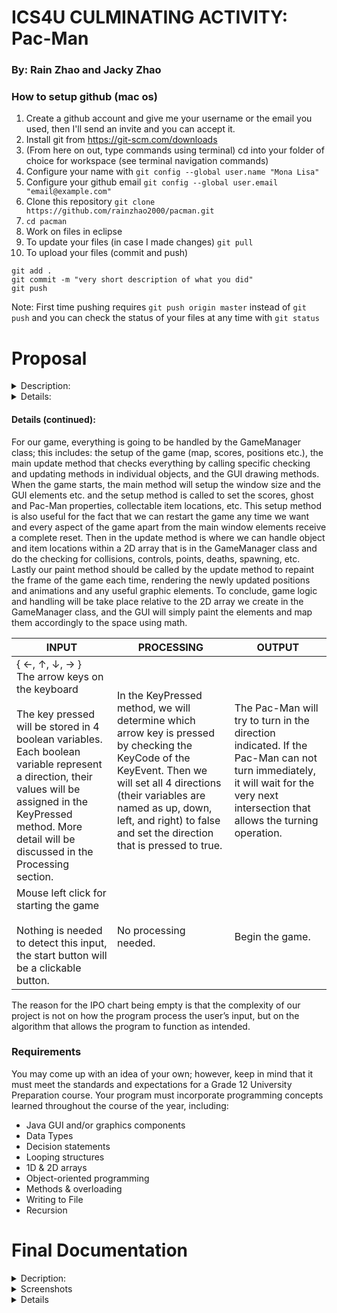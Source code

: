# ICS4U CULMINATING ACTIVITY: Pac-Man

### By: Rain Zhao and Jacky Zhao

### How to setup github (mac os)

1. Create a github account and give me your username or the email you used, then I'll send an invite and you can accept it.
2. Install git from https://git-scm.com/downloads
3. (From here on out, type commands using terminal) cd into your folder of choice for workspace (see terminal navigation commands)
4. Configure your name with `git config --global user.name "Mona Lisa"`
5. Configure your github email `git config --global user.email "email@example.com"`
6. Clone this repository `git clone https://github.com/rainzhao2000/pacman.git`
7. `cd pacman`
8. Work on files in eclipse
9. To update your files (in case I made changes) `git pull`
10. To upload your files (commit and push)
```
git add .
git commit -m "very short description of what you did"
git push
```
Note: First time pushing requires `git push origin master` instead of `git push` and you can check the status of your files at any time with `git status`

# Proposal

<details>
 <summary>Description:</summary>
<br>
We’re going to try to replicate the popular game of Pac-Man in Java with GUI elements. Although, it is important to note that for complexity reasons (yes Pac-Man is incredibly complex, see for example just the ghost behaviour alone: http://gameinternals.com/post/2072558330/understanding-pac-man-ghost-behavior), our proposal provides a basis for our own simplified interpretation and modification of the rules; which may also differ from our final game.

Our version of the game will have the player control Pac-Man through a maze with each stage housing 240 Pac-Dots, 4 Power Pellets, 4 Ghosts as well as a random bonus fruit that appears during the gameplay under the center Ghost House where the ghosts spawn. When Pac-Man walks over a Pac-Dot or Power Pellet or a fruit, they will be eaten. Each Pac-Dot eaten adds 10 points to the player’s score and the fruits vary from Cherry: 100 points, to Strawberry: 300 points, to Orange: 500 points, to Apple: 700 points, to Melon: 1000 points, to Galaxian Boss: 2000 points, to Bell: 3000 points, to Key: 5000 points. 

When a Power Pellet is eaten the player gains 50 points and the Ghosts will turn into edible form for 10 seconds in stage 1. When the Pac-Man walks over a Ghost when they are edible, the Ghost will be eaten and sent back to the Ghost House and respawn, the player also earns 200 points for the first kill, 400, 800, and 1600 points for the second, third, and fourth kill within a single Power Pellet. When the Pac-Man walks over a Ghost when they are inedible, the player will lose a life (3 total), if the player still has a life then the Ghosts and the player will reset to their respective spawns but the remaining Pac-Dots of the stage will remain. A stage is completed when all the Pac-Dot and the Power Pellets have been eaten. Upon a new stage, the ghosts and Pac-Man will all move faster by 5%, the ghosts’ edible times will also decrease by 5%. 

Pac-Man can be controlled by the arrow keys, and only the most recent key is logged for operation when Pac-Man reaches an intersection. Pac-Man will, however, stop moving upon collision with a wall if no input is received. The ghosts, named: Blinky (red), Pinky (pink), Inky (cyan), and Clyde (orange), each have their own personalities, cannot turn 180 degrees except when they first become edible, move 5% faster than Pac-Man when they are inedible, and move 5% slower when edible. Blinky will move randomly until it sees Pac-Man in its line of sight, and will pursue in his direction until he either eats Pac-Man or reaches an intersection/corner where he then picks a random available direction to look in. If Blinky can no longer find Pac-Man in its direction at this point, it will continue its random behaviour. Pinky will exhibit the same behaviour as Blinky, but there is a random chance it can decide to turn at an intersection and move around a block of the maze to try to intercept Pac-Man on the other side. Inky will exhibit Blinky’s behaviour 75% of the time and wander aimlessly the other 25% of the time while Clyde will exhibit Blinky’s behaviour only 50% of the time.
</details>
 
<details>
 <summary>Details:</summary>
 <h4>Objects:</h4>
 <ul>
  <li>Pacman
   <ul>
    <li>Variables:
     <ul>
      <li>speed</li>
      <li>direction</li>
      <li>xPos</li>
      <li>yPos</li>
     </ul>
    </li>
    <li>Methods:
     <ul>
      <li>update()</li>
      <li>paint()</li>
      <li>getPos()</li>
      <li>death()</li>
     </ul>
    </li>
   </ul>
  </li>
  <li>Ghosts static class
   <ul>
    <li>Methods:
     <ul>
      <li>paint()</li>
      <li>getPos()</li>
      <li>death()</li>
      </ul>
     </li>
    <li>Subclasses: Blinky, Pinky, Inky, Clyde
     <ul>
      <li>Variables:
       <ul>
        <li>speed</li>
        <li>Direction</li>
        <li>row</li>
        <li>col</li>
        <li>xPos</li>
        <li>yPos</li>
       </ul>
      </li>
      <li>Methods:
       <ul>
        <li>update() [specific to the ghost]</li>
        <li>changeMode() [update Ghost to vulnerable state]</li>
       </ul>
      </li>
     </ul>
     </li>
   </ul>
  </li>
  <li>GameManager Class
   <ul>
    <li>Variables:
     <ul>
      <li>2D int Array</li>
     </ul>
    </li>
    <li>Methods:
     <ul>
      <li>main()</li>
      <li>setup() [use respawn and resetCoin]</li>
      <li>update()</li>
      <li>paint()</li>
      <li>respawn() [reset Ghosts and Pac Man]</li>
      <li>resetCoin() [reset all Pac-Dots and Power Pellets]</li>
      <li>checkEnding()</li>
      <li>displayEnding()</li>
      <li>keyListener()</li>
     </ul>
     </li>
   </ul>
   </li>
 </ul>
 </details>
 
#### Details (continued):
For our game, everything is going to be handled by the GameManager class; this includes: the setup of the game (map, scores, positions etc.), the main update method that checks everything by calling specific checking and updating methods in individual objects, and the GUI drawing methods. When the game starts, the main method will setup the window size and the GUI elements etc. and the setup method is called to set the scores, ghost and Pac-Man properties, collectable item locations, etc. This setup method is also useful for the fact that we can restart the game any time we want and every aspect of the game apart from the main window elements receive a complete reset. Then in the update method is where we can handle object and item locations within a 2D array that is in the GameManager class and do the checking for collisions, controls, points, deaths, spawning, etc. Lastly our paint method should be called by the update method to repaint the frame of the game each time, rendering the newly updated positions and animations and any useful graphic elements. To conclude, game logic and handling will be take place relative to the 2D array we create in the GameManager class, and the GUI will simply paint the elements and map them accordingly to the space using math.

| INPUT | PROCESSING | OUTPUT |
| --- | --- | --- |
| { ←, ↑, ↓, → }<br>The arrow keys on the keyboard<br><br>The key pressed will be stored in 4 boolean variables. Each boolean variable represent a direction, their values will be assigned in the KeyPressed method. More detail will be discussed in the Processing section. | In the KeyPressed method, we will determine which arrow key is pressed by checking the KeyCode of the KeyEvent. Then we will set all 4 directions (their variables are named as up, down, left, and right) to false and set the direction that is pressed to true. | The Pac-Man will try to turn in the direction indicated. If the Pac-Man can not turn immediately, it will wait for the very next intersection that allows the turning operation. |
| Mouse left click for starting the game<br><br>Nothing is needed to detect this input, the start button will be a clickable button. | No processing needed. | Begin the game. |

The reason for the IPO chart being empty is that the complexity of our project is not on how the program process the user’s input, but on the algorithm that allows the program to function as intended.

### Requirements

You may come up with an idea of your own; however, keep in mind that it must meet the standards and expectations for a Grade 12 University Preparation course.
Your program must incorporate programming concepts learned throughout the course of the year, including:  
* Java GUI and/or graphics components
* Data Types
* Decision statements 
* Looping structures
* 1D & 2D arrays
* Object-oriented programming 
* Methods & overloading
* Writing to File
* Recursion 

# Final Documentation

<details>
 <summary>Decription:</summary>
 <br>
For this project, we recreated a simplified version of Pac-Man with an added bonus of customizable game maps. In the game, the pac-dots, the power pellets, and the fruits (known as edibles) can be eaten by the pacman character. Every pac-dot eaten earns the player 10 points; every fruit, 100 points; and when the pacman eats a power pellet, the player will not only earn 50 points but also ghosts will slow down and become edible for 10 seconds. When all the edibles are eaten by the pacman, the level is clear and the player will enter the next stage. The map remains the same but will increase the speed of all characters by 10% and reduce the edible time of the ghosts by 10%.
 
What is different in our version of Pacman, compared to the original Pacman game, is the AI logic of the ghost. We found that the complexity of the ghost AI in the original game is beyond our ability in the time allotted (see http://gameinternals.com/post/2072558330/understanding-pac-man-ghost-behavior). In the original game, the 4 ghosts have much more intricate details to their personalities and behaviour. Our ghosts instead, have a probability of pursuing the pacman when they are inedible and running away from the Pacman when they are edible. Blinky, the red ghost, will 100% pursue pacman when it is inedible and will 100% run away from pacman when itself is edible. In a similar way, Pinky the pink ghost, Inky the cyan ghost, and Clyde the yellow ghost will each have a probability of 75%, 50%, and 25%. When pacman is not in their line of sight towards the direction that they are moving, or if pacman is not visible from the intersection that they are in, the ghosts will randomly choose a direction and move on. Additionally, the ghosts know how to get out of dead ends or run away by turning 180 degrees.

Our portal implementation differs a bit from the original game. Since we allow the user to put more than 2 portals, we have to modify the teleporting logic a little bit to make the game both reliable and enjoyable. If there are only a pair of portals, then by entering from any one of them will bring you to the other one. If there are more than 2 portals, the game will randomly teleport you to one of the many exits. The direction that the character was moving before they enter the portal will remain unchanged and carry on after they exit the portal. It is not possible to teleport again from the portal that the character just exit without moving out of the tile that contains the portal.

We also implemented the ability to load and save the maps that the player have created so that when they want to replay a level that they have saved they can easily do so. In the Map Creator window the player can choose from a selection of items on the right side to draw into the map as well as change the lives counter. For debug purposes, we included toggle pos and toggle grid buttons to be able to see behind the scenes as well as a speed multiplier that can make the game run in fast or slow motion.
</details>
<details>
 <summary>Screenshots</summary>
 ![Demo gif]
 (out.gif)
</details>
<details>
 <summary>Details</summary>
 <br>
 <h4>Overview:</h4>
Our game is built on object oriented programming. We have a total of seven classes: Main, Game, MapCreator, DrawPanel, Chararcter, Pacman, and Ghost. The Main class holds some important static elements which is referred to throughout the other classes, but other than that it holds the main method that instantiates a new game window. Using Eclipse Windowbuilder we designed the Game and MapCreator windows to hold the necessary buttons, spinners, labels, and other gui elements for the players to see and use. The Game class also listens for key presses to control the game and the MapCreator offers the tools: DrawPanel and buttons for map creation, saving, and loading. Our DrawPanel class is an extension of JPanel and handles all of logic and painting required to make the game run. DrawPanel is on a timer that paints at the conditions of a framerate, and for each frame all the objects in the map are updated. While most fixed elements of the map array can be painted from DrawPanel, our character objects including pacman and the ghosts need to be painted in their own away to make animations work. As pacman and the ghosts share similar methods and variables, we’ve decided to make a Character superclass that provides the platform for how the pacman and ghosts move, paint, and access their properties. The Pacman class itself has to handle player controls as well as checking conditions for running into walls, eating edibles, interacting with ghosts. Lastly, the ghost class is purely responsible for ray tracing pacman and deciding whether to chase based on given probability.

<h4>Main:</h4>
<ul>
<li>Holds Code enum that we use as a reference to ingame elements</li>
<li>Holds Direction enum that we use to indicate 4 directions for Character objects</li>
<li>Holds Game and Character objects as well as map dimensions and framerate for references</li>
<li>Instantiates Game</li>
</ul>

<h4>Game:</h4>
<ul>
<li>Holds score panel, game canvas panel, info panel and debug panel to show control surfaces and information</li>
<li>Instantiates DrawPanel as a canvas</li>
<li>Listens for arrow key controls and P pause</li>
<li>Can instantiate MapCreator</li>
</ul>

<h4>MapCreator:</h4>
<ul>
<li>Holds a selection of buttons that correspond to ingame elements</li>
<li>Instantiates its own DrawPanel as a fixed canvas for creating maps</li>
<li>Can save the current map to a text file holding int values that correspond to enum elements</li>
<li>Can open maps from reading the int values in a text file</li>
<li>Implements created map on close</li>
</ul>

<h4>DrawPanel:</h4>
<ul>
<li>Updates every frame on a timer</li>
<li>Starts with a JOptionPane prompt for the player to begin as well as informs player when game is paused and when game is over</li>
<li>Draws the map by for looping through array</li>
<li>Invokes the draw methods of the characters for animation</li>
<li>Checks for stage completion, deaths, and can set ghost edibility</li>
<li>Holds map modifying methods e.g setTile, uploadMap etc</li>
</ul>

<h4>Character:</h4>
<ul>
<li>Super class of pacman and ghost</li>
<li>Holds characteristics such as position, row, column</li>
<li>Holds super methods such as animate</li>
<li>Holds super methods that are being overridden by subclasses</li>
<li>Back bone of character</li>
</ul>

<h4>Pacman:</h4>
<ul>
<li>Keeps track of pacman’s position in terms of the map and window (x, y and row, col), as well as speed, direction and lives</li>
<li>Checks the surrounding tiles for available spaces (e.g path, pac-dot, powerpellet, fruit, etc)</li>
<li>Detects ghost collision and edibles</li>
</ul>

<h4>Ghost:</h4>
<ul>
<li>Extends Character</li>
<li>Holds its own AI system for direction decision</li>
<li>to be continued</li>
</ul>
</details>
